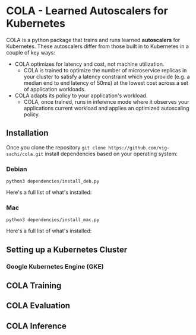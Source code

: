 # COLA - Learned Autoscalers for Kubernetes

COLA is a python package that trains and runs learned **autoscalers** for Kubernetes. These autoscalers differ from those built in to Kubernetes in a couple of key ways:

- COLA optimizes for latency and cost, not machine utilization.
  - COLA is trained to optimize the number of microservice replicas in your cluster to satisfy a latency constraint which you provide (e.g. a median end to end latency of 50ms) at the lowest cost across a set of application workloads.
- COLA adapts its policy to your application's workload.
  - COLA, once trained, runs in inference mode where it observes your applications current workload and applies an optimized autoscaling policy.

<!-- Typical results and link to paper -->

## Installation

Once you clone the repository `git clone https://github.com/vig-sachi/cola.git` install dependencies based on your operating system:

### Debian
    python3 dependencies/install_deb.py

Here's a full list of what's installed:

### Mac
    python3 dependencies/install_mac.py

Here's a full list of what's installed:

## Setting up a Kubernetes Cluster

<!-- Describe Dependencies -->

<!-- Cluster Diagram -->


### Google Kubernetes Engine (GKE)

<!-- Setup VM -->

<!-- Graphic of the setup (from istio gke telemetry) -->

<!-- Creating Sample Application -->

<!-- Verifying things worked -->


## COLA Training

<!-- Settings for training (latency target, workloads) -->

<!-- Running training -->

<!-- Tracking progress -->


## COLA Evaluation

<!-- Settings for evaluation (workloads) -->

<!-- Running evaluation for comparables -->

<!-- Running evaluation for comparables -->

<!-- Viewing results for evaluation -->


## COLA Inference 

<!-- Running COLA in inference mode -->

<!-- Tracking policy changes and workloads -->


